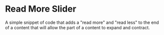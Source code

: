 # Read More Slider

A simple snippet of code that adds a "read more" and "read less" to the end of a content that will allow the part of a content to expand and contract.

